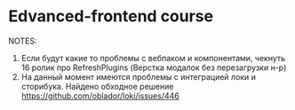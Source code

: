 # Edvanced-frontend course

NOTES:

1. Если будут какие то проблемы с вебпаком и компонентами, чекнуть 16 ролик про RefreshPlugins (Верстка модалок без перезагрузки н-р)
2. На данный момент имеются проблемы с интеграцией локи и сторибука. Найдено обходное решение https://github.com/oblador/loki/issues/446